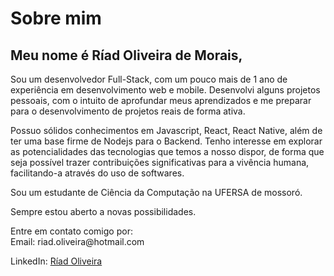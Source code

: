 # Sobre mim

## Meu nome é Ríad Oliveira de Morais,

<p>Sou um desenvolvedor Full-Stack, com um pouco mais de 1 ano de experiência em desenvolvimento web e mobile. Desenvolvi alguns projetos pessoais, com o intuito de aprofundar meus aprendizados e me preparar para o desenvolvimento de projetos reais de forma ativa.</p>

<p>Possuo sólidos conhecimentos em Javascript, React, React Native, além de ter uma base firme de Nodejs para o Backend. Tenho interesse em explorar as potencialidades das tecnologias que temos a nosso dispor, de forma que seja possível trazer contribuições significativas para a vivência humana, facilitando-a através do uso de softwares.</p>

Sou um estudante de Ciência da Computação na UFERSA de mossoró.</p>

<p>Sempre estou aberto a novas possibilidades.</p>

<p>Entre em contato comigo por:</br>
Email: riad.oliveira@hotmail.com</br>

LinkedIn: 
[Ríad Oliveira](https://www.linkedin.com/in/r%C3%ADad-oliveira-8492891b4/)
</p>

